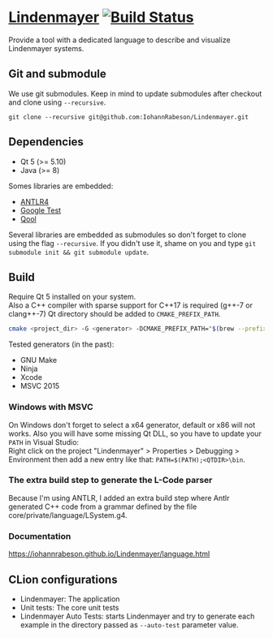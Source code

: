 # [Lindenmayer](https://iohannrabeson.github.io/Lindenmayer/index.html) [![Build Status](https://travis-ci.com/IohannRabeson/Lindenmayer.svg?token=oSgYDG8ZHmxB1gxGNZxP&branch=master)](https://travis-ci.com/IohannRabeson/Lindenmayer)

Provide a tool with a dedicated language to describe and visualize Lindenmayer systems.

## Git and submodule
We use git submodules. Keep in mind to update submodules after
checkout and clone using `--recursive`.

```
git clone --recursive git@github.com:IohannRabeson/Lindenmayer.git
```

## Dependencies
 - Qt 5 (>= 5.10)
 - Java (>= 8)

Somes libraries are embedded:
 - [ANTLR4](https://github.com/IohannRabeson/antlr4)
 - [Google Test](https://github.com/google/googletest)
 - [Qool](https://github.com/IohannRabeson/Qool)

Several libraries are embedded as submodules so don't forget to clone using the flag `--recursive`.
If you didn't use it, shame on you and type `git submodule init && git submodule update`.

## Build

Require Qt 5 installed on your system.  
Also a C++ compiler with sparse support for C++17 is required (g++-7 or clang++-7)
Qt directory should be added to `CMAKE_PREFIX_PATH`.

```bash
cmake <project_dir> -G <generator> -DCMAKE_PREFIX_PATH="$(brew --prefix qt)"
```

Tested generators (in the past):
 - GNU Make
 - Ninja
 - Xcode
 - MSVC 2015

### Windows with MSVC
On Windows don't forget to select a x64 generator, default or x86 will not works.
Also you will have some missing Qt DLL, so you have to update your `PATH` in Visual Studio:  
Right click on the project "Lindenmayer" > Properties > Debugging > Environment then add a new entry like that:
`PATH=$(PATH);<QTDIR>\bin`.

### The extra build step to generate the L-Code parser
Because I'm using ANTLR, I added an extra build step where Antlr generated C++ code from a grammar defined by
the file core/private/language/LSystem.g4.

### Documentation
https://iohannrabeson.github.io/Lindenmayer/language.html

## CLion configurations
 - Lindenmayer: The application
 - Unit tests: The core unit tests
 - Lindenmayer Auto Tests: starts Lindenmayer and try to generate each example in the directory passed as `--auto-test` parameter value.


